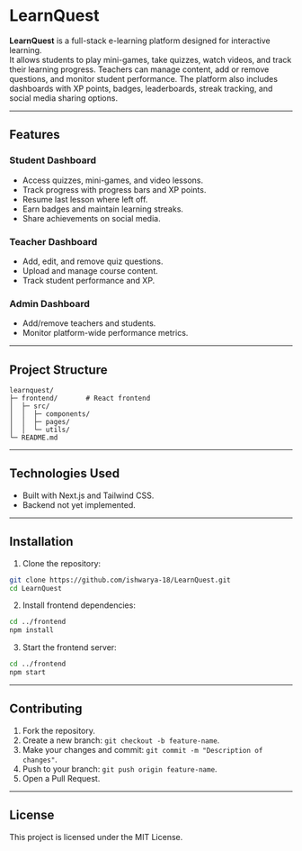 # LearnQuest

**LearnQuest** is a full-stack e-learning platform designed for interactive learning.  
It allows students to play mini-games, take quizzes, watch videos, and track their learning progress. Teachers can manage content, add or remove questions, and monitor student performance. The platform also includes dashboards with XP points, badges, leaderboards, streak tracking, and social media sharing options.

---

## Features

### Student Dashboard
- Access quizzes, mini-games, and video lessons.
- Track progress with progress bars and XP points.
- Resume last lesson where left off.
- Earn badges and maintain learning streaks.
- Share achievements on social media.

### Teacher Dashboard
- Add, edit, and remove quiz questions.
- Upload and manage course content.
- Track student performance and XP.

### Admin Dashboard
- Add/remove teachers and students.
- Monitor platform-wide performance metrics.

---

## Project Structure

```
learnquest/
├─ frontend/       # React frontend
│  ├─ src/
│  │  ├─ components/
│  │  ├─ pages/
│  │  └─ utils/
└─ README.md
```

---

## Technologies Used
- Built with Next.js and Tailwind CSS.
- Backend not yet implemented.

---

## Installation

1. Clone the repository:

```bash
git clone https://github.com/ishwarya-18/LearnQuest.git
cd LearnQuest
```

2. Install frontend dependencies:

```bash
cd ../frontend
npm install
```

3. Start the frontend server:

```bash
cd ../frontend
npm start
```

---

## Contributing

1. Fork the repository.
2. Create a new branch: `git checkout -b feature-name`.
3. Make your changes and commit: `git commit -m "Description of changes"`.
4. Push to your branch: `git push origin feature-name`.
5. Open a Pull Request.

---

## License
This project is licensed under the MIT License.
